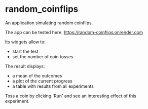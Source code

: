 # random_coinflips

An application simulating random coinflips.

The app can be tested here:
https://random-coinflips.onrender.com

Its widgets allow to:
* start the test
* set the number of coin tosses

The result displays:
* a mean of the outcomes
* a plot of the current progress
* a table with results from all experiments

Toss a coin by clicking 'Run' and see an interesting effect of this experiment.
